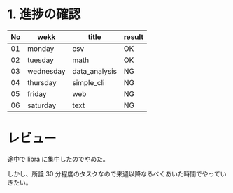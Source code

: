 # 1. 進捗の確認

| No  | wekk      | title         | result |
| --- | --------- | ------------- | ------ |
| 01  | monday    | csv           | OK     |
| 02  | tuesday   | math          | OK     |
| 03  | wednesday | data_analysis | NG     |
| 04  | thursday  | simple_cli    | NG     |
| 05  | friday    | web           | NG     |
| 06  | saturday  | text          | NG     |

# レビュー

途中で libra に集中したのでやめた。

しかし、所詮 30 分程度のタスクなので来週以降なるべくあいた時間でやっていきたい。
